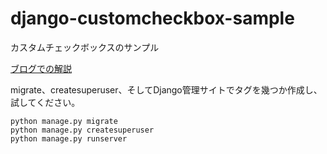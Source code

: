 # django-customcheckbox-sample
カスタムチェックボックスのサンプル

[ブログでの解説](https://blog.narito.ninja/detail/155/)

migrate、createsuperuser、そしてDjango管理サイトでタグを幾つか作成し、試してください。

```
python manage.py migrate
python manage.py createsuperuser
python manage.py runserver
```
